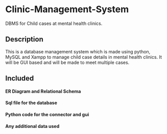 # Clinic-Management-System
DBMS for Child cases at mental health clinics.

## Description

This is a database management system which is made using python, MySQL and Xampp to manage child case details in mental health clinics. It will be GUI based and will be made to meet multiple cases.

## Included 
#### ER Diagram and Relational Schema
#### Sql file for the database
#### Python code for the connector and gui
#### Any additional data used